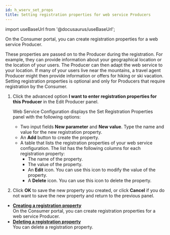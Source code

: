 ```yaml
---
id: h_wserv_set_props
title: Setting registration properties for web service Producers
---
```

import useBaseUrl from '@docusaurus/useBaseUrl';



On the Consumer portal, you can create registration properties for a web service Producer.

These properties are passed on to the Producer during the registration. For example, they can provide information about your geographical location or the location of your users. The Producer can then adapt the web service to your location. If many of your users live near the mountains, a travel agent Producer might then provide information or offers for hiking or ski vacation. Setting registration properties is optional and only for Producers that require registration by the Consumer.

1.  Click the advanced option **I want to enter registration properties for this Producer** in the Edit Producer panel.

    Web Service Configuration displays the Set Registration Properties panel with the following options:

    -   Two input fields **New parameter** and **New value**. Type the name and value for the new registration property.
    -   An **Add** button to create the property.
    -   A table that lists the registration properties of your web service configuration. The list has the following columns for each registration property:
        -   The name of the property.
        -   The value of the property.
        -   An **Edit** icon. You can use this icon to modify the value of the property.
        -   A **Delete** icon. You can use this icon to delete the property.
2.  Click **OK** to save the new property you created, or click **Cancel** if you do not want to save the new property and return to the previous panel.


-   **[Creating a registration property](h_wserv_create_props.md)**  
On the Consumer portal, you can create registration properties for a web service Producer.
-   **[Deleting a registration property](h_wserv_delete_props.md)**  
You can delete a registration property.

